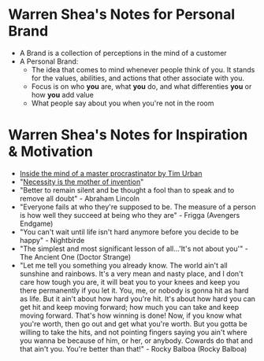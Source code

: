 # Warren Shea's Notes for Personal Brand

* A Brand is a collection of perceptions in the mind of a customer
* A Personal Brand:
  * The idea that comes to mind whenever people think of you. It stands for the values, abilities, and actions that other associate with you.
  * Focus is on who **you** are, what **you** do, and what differenties **you** or how **you** add value
  * What people say about you when you're not in the room

# Warren Shea's Notes for Inspiration & Motivation

* [Inside the mind of a master procrastinator by Tim Urban](https://www.ted.com/talks/tim_urban_inside_the_mind_of_a_master_procrastinator?language=en)
* "[Necessity is the mother of invention](https://en.wikipedia.org/wiki/Necessity_is_the_mother_of_invention)"
* "Better to remain silent and be thought a fool than to speak and to remove all doubt" - Abraham Lincoln
* "Everyone fails at who they're supposed to be. The measure of a person is how well they succeed at being who they are" - Frigga (Avengers Endgame)
* "You can't wait until life isn't hard anymore before you decide to be happy" - Nightbirde
* "The simplest and most significant lesson of all...'It's not about you'" - The Ancient One (Doctor Strange)
* "Let me tell you something you already know. The world ain't all sunshine and rainbows. It's a very mean and nasty place, and I don't care how tough you are, it will beat you to your knees and keep you there permanently if you let it. You, me, or nobody is gonna hit as hard as life. But it ain't about how hard you're hit. It's about how hard you can get hit and keep moving forward; how much you can take and keep moving forward. That's how winning is done! Now, if you know what you're worth, then go out and get what you're worth. But you gotta be willing to take the hits, and not pointing fingers saying you ain't where you wanna be because of him, or her, or anybody. Cowards do that and that ain't you. You're better than that!" - Rocky Balboa (Rocky Balboa)
